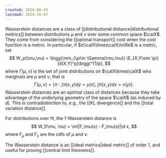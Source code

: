 ```yaml
---
created: 2024-08-29
lastmod: 2024-10-07
---
```


Wasserstein distances are a class of [[distributional distance|distributional metrics]] between distributions $\mu$ and $\nu$ over some common space $\calX$. They come from considering the [[optimal transport]] cost when the cost function is a metric. In particular, if $d:\calX\times\calX\to\Re$ is a metric, set 
$$
W_p(\mu,\nu) = \bigg(\min_{\pi\in \Gamma(\mu,\nu)} \E_{X,Y\sim \pi} [d(X,Y)^p]\bigg)^{1/p},
$$
where $\Gamma(\mu,\nu)$ is the set of joint distributions on $\calX\times\calX$ who marginals are $\mu$ and $\nu$, that is 
$$
\Gamma(\mu,\nu) = \bigg\{\pi: \int \pi(x,y)dy = \mu(x),\;\int \pi(x,y)dx = \nu(y)\bigg\}.
$$
Wasserstein distances are an optimal class of distances because they take advantage of the underlying geometry of the space $\calX$ (as induced by $d$). This is contradistinction to, e.g., the [[KL divergence]] and the [[total variation distance]]. 

For distributions over $\Re$, the 1-Wasserstein distance is 
$$
W_1(\mu, \nu) = \int|F_\mu(x) - F_\mu(x)|\d x,
$$
where $F_\mu$ and $F_\nu$ are the cdfs of $\mu$ and $\nu$. 

The Wasserstein distance is an [[ideal metrics|ideal metric]] of order 1, and useful for proving [[central limit theorems]]. 
